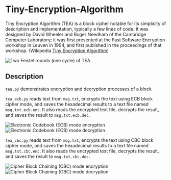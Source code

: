 # Tiny-Encryption-Algorithm

Tiny Encryption Algorithm (TEA) is a block cipher notable for its simplicity of description and implementation, typically a few lines of code. It was designed by David Wheeler and Roger Needham of the Cambridge Computer Laboratory; it was first presented at the Fast Software Encryption workshop in Leuven in 1994, and first published in the proceedings of that workshop.
(Wikipedia [Tiny Encryption Algorithm](https://en.wikipedia.org/wiki/Tiny_Encryption_Algorithm))

![Two Feistel rounds (one cycle) of TEA](https://upload.wikimedia.org/wikipedia/commons/a/a1/TEA_InfoBox_Diagram.png)

## Description

`tea.py` demonstrates encryption and decryption processes of a block

`tea_ecb.py` reads text from `msg.txt`, encrypts the text using ECB block cipher mode, and saves the hexadecimal results to a text file named `msg.txt.ecb.enc`. It also reads the encrypted text file, decrypts the result, and saves the result to `msg.txt.ecb.dec`.

![Electronic Codebook (ECB) mode encryption](https://upload.wikimedia.org/wikipedia/commons/thumb/d/d6/ECB_encryption.svg/601px-ECB_encryption.svg.png)
![Electronic Codebook (ECB) mode decryption](https://upload.wikimedia.org/wikipedia/commons/thumb/e/e6/ECB_decryption.svg/601px-ECB_decryption.svg.png)

`tea_cbc.py` reads text from `msg.txt`, encrypts the text using CBC block cipher mode, and saves the hexadecimal results to a text file named `msg.txt.cbc.enc`. It also reads the encrypted text file, decrypts the result, and saves the result to `msg.txt.cbc.dec`.

![Cipher Block Chaining (CBC) mode encryption](https://upload.wikimedia.org/wikipedia/commons/thumb/8/80/CBC_encryption.svg/600px-CBC_encryption.svg.png)
![Cipher Block Chaining (CBC) mode decryption](https://upload.wikimedia.org/wikipedia/commons/thumb/2/2a/CBC_decryption.svg/600px-CBC_decryption.svg.png)
